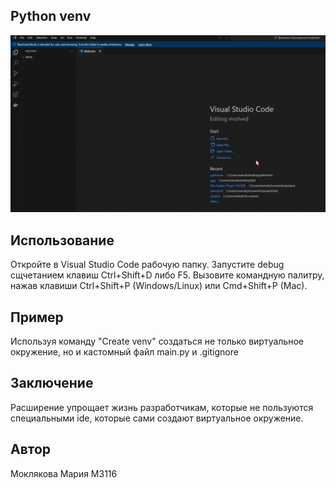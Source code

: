 ## Python venv
![Image alt](referens.gif)
## Использование
Откройте в Visual Studio Code рабочую папку.
Запустите debug сщчетанием клавиш Ctrl+Shift+D либо F5.
Вызовите командную палитру, нажав клавиши Ctrl+Shift+P (Windows/Linux) или Cmd+Shift+P (Mac).

## Пример
Используя команду "Create venv" создаться не только виртуальное окружение, но и кастомный файл main.py и .gitignore

## Заключение
Расширение упрощает жизнь разработчикам, которые не пользуются специальными ide, которые сами создают виртуальное окружение.

## Автор 
Моклякова Мария M3116
